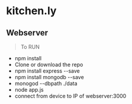# kitchen.ly 
## Webserver

> To RUN
 - npm install
 - Clone or download the repo
 - npm install express --save
 - npm install mongodb --save
 - monogod --dbpath ./data
 - node app.js
 - connect from device to IP of webserver:3000

	
